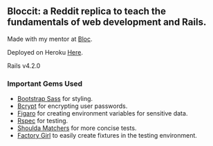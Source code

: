 ## Bloccit: a Reddit replica to teach the fundamentals of web development and Rails.

Made with my mentor at [Bloc](http://bloc.io).

Deployed on Heroku [Here](bloccit-jepps.herokuapp.com).

Rails v4.2.0

### Important Gems Used
- [Bootstrap Sass](https://github.com/twbs/bootstrap-sass) for styling.
- [Bcrypt](https://github.com/codahale/bcrypt-ruby) for encrypting user passwords.
- [Figaro](https://github.com/laserlemon/figaro) for creating environment variables for sensitive data.
- [Rspec](https://github.com/rspec/rspec) for testing.
- [Shoulda Matchers](https://github.com/thoughtbot/shoulda-matchers) for more concise tests.
- [Factory Girl](https://github.com/thoughtbot/factory_girl) to easily create fixtures in the testing environment.